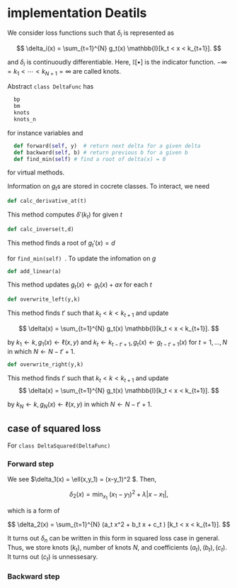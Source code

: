 # implementation Deatils
We consider loss functions such that $\delta_i$ is represented as 

$$ \delta_i(x) = \sum_{t=1}^{N} g_t(x)  \mathbb{I}[k_t < x < k_{t+1}]. $$

and $\delta_i$ is continuoudly differentiable. Here, $\mathbb{I}[\bullet]$ is the indicator function.
$-\infty = k_1 < \cdots < k_{N+1} = \infty$ are called knots.

Abstract `class DeltaFunc` has
```python
  bp
  bm
  knots
  knots_n
```
for instance variables and 

```python  
  def forward(self, y)  # return next delta for a given delta
  def backward(self, b) # return previous b for a given b
  def find_min(self) # find a root of delta(x) = 0
```  
for virtual methods.

Information on $g_t$s are stored in cocrete classes. 
To interact, we need

```python
def calc_derivative_at(t)
```
This method computes $\delta'(k_t)$ for given $t$ 


```python
def calc_inverse(t,d)   
```
This method finds a root of $g_t'(x)=d$

for `find_min(self) `.
To update the infomation on $g$

```python
def add_linear(a)   
```
This method updates $g_t(x) \gets g_t(x) + ax$ for each $t$

```python
def overwrite_left(y,k)   
```
This method finds $t'$ such that $k_t < k < k_{t+1}$ and update 

$$ \delta(x) = \sum_{t=1}^{N} g_t(x)  \mathbb{I}[k_t < x < k_{t+1}]. $$

by $k_1 \gets k, g_1(x) \gets \ell(x,y)$ and $k_t \gets k_{t-t'+1},  g_t(x) \gets g_{t-t'+1}(x)$  for $t =1,\ldots, N$ in which $N \gets N - t' +1$.


```python
def overwrite_right(y,k)   
```
This method finds $t'$ such that $k_t < k < k_{t+1}$ and update 
$$ \delta(x) = \sum_{t=1}^{N} g_t(x)  \mathbb{I}[k_t < x < k_{t+1}]. $$

by $k_N \gets k, g_N(x) \gets \ell(x,y)$ in which $N \gets N - t' +1$.


## case of squared loss

For `class DeltaSquared(DeltaFunc) `

### Forward step

We see $\delta_1(x) = \ell(x,y_1) = (x-y_1)^2 $. Then,

$$\delta_2(x) = \min_{x_1}\ (x_1-y_1)^2 + \lambda |x -x_1|, $$

which is a form of 

$$ \delta_2(x) = \sum_{t=1}^{N} (a_t x^2 + b_t x + c_t )  [k_t < x < k_{t+1}]. $$

It turns out $\delta_n$ can be written in this form in squared loss case in general.
Thus, we store knots $(k_t)$, number of knots $N$, and coefficients $(a_t),(b_t),(c_t)$. It turns out $(c_t)$ is unnessesary.

### Backward step
